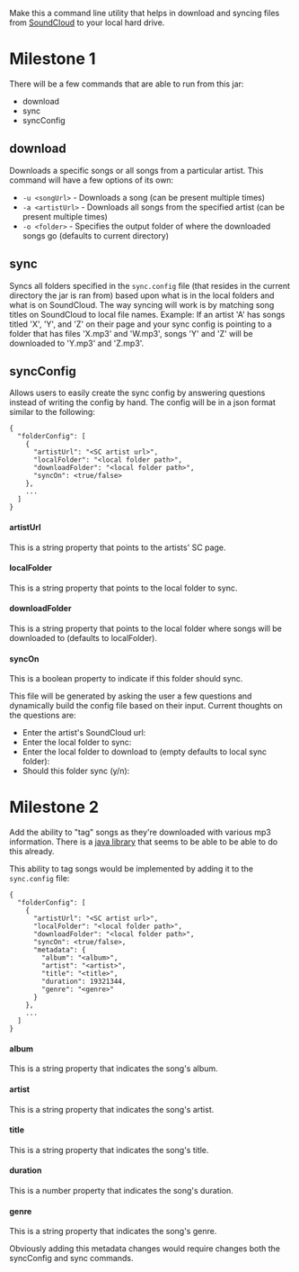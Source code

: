 Make this a command line utility that helps in download and syncing files from [SoundCloud](https://soundcloud.com/) to your local hard drive.

# Milestone 1
There will be a few commands that are able to run from this jar:
- download
- sync
- syncConfig

## download
Downloads a specific songs or all songs from a particular artist. This command will have a few options of its own:
- `-u <songUrl>` - Downloads a song (can be present multiple times)
- `-a <artistUrl>` - Downloads all songs from the specified artist (can be present multiple times)
- `-o <folder>` - Specifies the output folder of where the downloaded songs go (defaults to current directory)

## sync
Syncs all folders specified in the `sync.config` file (that resides in the current directory the jar is ran from) based upon what is in the local folders and what is on SoundCloud. The way syncing will work is by matching song titles on SoundCloud to local file names.
Example: If an artist 'A' has songs titled 'X', 'Y', and 'Z' on their page and your sync config is pointing to a folder that has files 'X.mp3' and 'W.mp3', songs 'Y' and 'Z' will be downloaded to 'Y.mp3' and 'Z.mp3'.

## syncConfig
Allows users to easily create the sync config by answering questions instead of writing the config by hand. The config will be in a json format similar to the following:
```
{
  "folderConfig": [
    {
      "artistUrl": "<SC artist url>",
      "localFolder": "<local folder path>",
      "downloadFolder": "<local folder path>",
      "syncOn": <true/false>
    },
    ...
  ]
}
```
#### artistUrl
This is a string property that points to the artists' SC page.

#### localFolder
This is a string property that points to the local folder to sync.

#### downloadFolder
This is a string property that points to the local folder where songs will be downloaded to (defaults to localFolder).

#### syncOn
This is a boolean property to indicate if this folder should sync.

This file will be generated by asking the user a few questions and dynamically build the config file based on their input. Current thoughts on the questions are:
- Enter the artist's SoundCloud url:
- Enter the local folder to sync:
- Enter the local folder to download to (empty defaults to local sync folder):
- Should this folder sync (y/n):

# Milestone 2
Add the ability to "tag" songs as they're downloaded with various mp3 information. There is a [java library](https://github.com/mpatric/mp3agic) that seems to be able to be able to do this already.

This ability to tag songs would be implemented by adding it to the `sync.config` file:
```
{
  "folderConfig": [
    {
      "artistUrl": "<SC artist url>",
      "localFolder": "<local folder path>",
      "downloadFolder": "<local folder path>",
      "syncOn": <true/false>,
      "metadata": {
        "album": "<album>",
        "artist": "<artist>",
        "title": "<title>",
        "duration": 19321344,
        "genre": "<genre>"
      }
    },
    ...
  ]
}
```
#### album
This is a string property that indicates the song's album.

#### artist
This is a string property that indicates the song's artist.

#### title
This is a string property that indicates the song's title.

#### duration
This is a number property that indicates the song's duration.

#### genre
This is a string property that indicates the song's genre.

Obviously adding this metadata changes would require changes both the syncConfig and sync commands.
